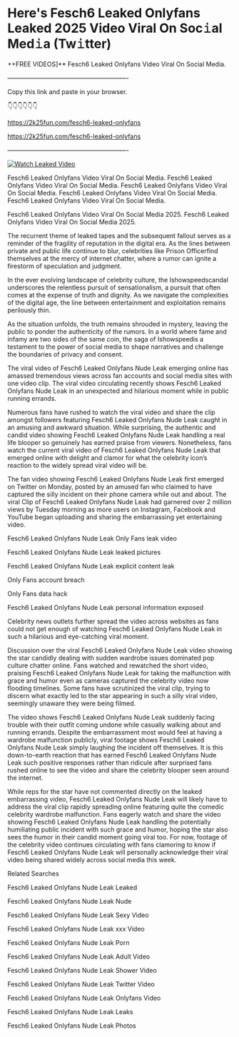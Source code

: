 # Here's Fesch6 Leaked Onlyfans Leaked 2025 Video Viral On Soc𝚒al Med𝚒a (Tw𝚒tter)

++FREE VIDEOS]** Fesch6 Leaked Onlyfans Video Viral On Social Media.

———————————————————-

Copy this link and paste in your browser.

👇👇👇👇👇👇

https://2k25fun.com/fesch6-leaked-onlyfans

https://2k25fun.com/fesch6-leaked-onlyfans

———————————————————-

[![Watch Leaked Video](https://miro.medium.com/v2/resize:fit:828/format:webp/1*cilzJN44JGOrTw9NJCrNHA.gif "Watch Leaked Video")](https://2k25fun.com/fesch6-leaked-onlyfans)

Fesch6 Leaked Onlyfans Video Viral On Social Media. Fesch6 Leaked Onlyfans Video Viral On Social Media. Fesch6 Leaked Onlyfans Video Viral On Social Media. Fesch6 Leaked Onlyfans Video Viral On Social Media. Fesch6 Leaked Onlyfans Video Viral On Social Media.

Fesch6 Leaked Onlyfans Video Viral On Social Media 2025. Fesch6 Leaked Onlyfans Video Viral On Social Media 2025.

The recurrent theme of leaked tapes and the subsequent fallout serves as a reminder of the fragility of reputation in the digital era. As the lines between private and public life continue to blur, celebrities like Prison Officerfind themselves at the mercy of internet chatter, where a rumor can ignite a firestorm of speculation and judgment.

In the ever evolving landscape of celebrity culture, the Ishowspeedscandal underscores the relentless pursuit of sensationalism, a pursuit that often comes at the expense of truth and dignity. As we navigate the complexities of the digital age, the line between entertainment and exploitation remains perilously thin.

As the situation unfolds, the truth remains shrouded in mystery, leaving the public to ponder the authenticity of the rumors. In a world where fame and infamy are two sides of the same coin, the saga of Ishowspeedis a testament to the power of social media to shape narratives and challenge the boundaries of privacy and consent.

The viral video of Fesch6 Leaked Onlyfans Nude Leak emerging online has amassed tremendous views across fan accounts and social media sites with one video clip. The viral video circulating recently shows Fesch6 Leaked Onlyfans Nude Leak in an unexpected and hilarious moment while in public running errands.

Numerous fans have rushed to watch the viral video and share the clip amongst followers featuring Fesch6 Leaked Onlyfans Nude Leak caught in an amusing and awkward situation. While surprising, the authentic and candid video showing Fesch6 Leaked Onlyfans Nude Leak handling a real life blooper so genuinely has earned praise from viewers. Nonetheless, fans watch the current viral video of Fesch6 Leaked Onlyfans Nude Leak that emerged online with delight and clamor for what the celebrity icon’s reaction to the widely spread viral video will be.

The fan video showing Fesch6 Leaked Onlyfans Nude Leak first emerged on Twitter on Monday, posted by an amused fan who claimed to have captured the silly incident on their phone camera while out and about. The viral Clip of Fesch6 Leaked Onlyfans Nude Leak had garnered over 2 million views by Tuesday morning as more users on Instagram, Facebook and YouTube began uploading and sharing the embarrassing yet entertaining video.

Fesch6 Leaked Onlyfans Nude Leak Only Fans leak video

Fesch6 Leaked Onlyfans Nude Leak leaked pictures

Fesch6 Leaked Onlyfans Nude Leak explicit content leak

Only Fans account breach

Only Fans data hack

Fesch6 Leaked Onlyfans Nude Leak personal information exposed

Celebrity news outlets further spread the video across websites as fans could not get enough of watching Fesch6 Leaked Onlyfans Nude Leak in such a hilarious and eye-catching viral moment.

Discussion over the viral Fesch6 Leaked Onlyfans Nude Leak video showing the star candidly dealing with sudden wardrobe issues dominated pop culture chatter online. Fans watched and rewatched the short video, praising Fesch6 Leaked Onlyfans Nude Leak for taking the malfunction with grace and humor even as cameras captured the celebrity video now flooding timelines. Some fans have scrutinized the viral clip, trying to discern what exactly led to the star appearing in such a silly viral video, seemingly unaware they were being filmed.

The video shows Fesch6 Leaked Onlyfans Nude Leak suddenly facing trouble with their outfit coming undone while casually walking about and running errands. Despite the embarrassment most would feel at having a wardrobe malfunction publicly, viral footage shows Fesch6 Leaked Onlyfans Nude Leak simply laughing the incident off themselves. It is this down-to-earth reaction that has earned Fesch6 Leaked Onlyfans Nude Leak such positive responses rather than ridicule after surprised fans rushed online to see the video and share the celebrity blooper seen around the internet.

While reps for the star have not commented directly on the leaked embarrassing video, Fesch6 Leaked Onlyfans Nude Leak will likely have to address the viral clip rapidly spreading online featuring quite the comedic celebrity wardrobe malfunction. Fans eagerly watch and share the video showing Fesch6 Leaked Onlyfans Nude Leak handling the potentially humiliating public incident with such grace and humor, hoping the star also sees the humor in their candid moment going viral too. For now, footage of the celebrity video continues circulating with fans clamoring to know if Fesch6 Leaked Onlyfans Nude Leak will personally acknowledge their viral video being shared widely across social media this week.

Related Searches

Fesch6 Leaked Onlyfans Nude Leak Leaked

Fesch6 Leaked Onlyfans Nude Leak Nude

Fesch6 Leaked Onlyfans Nude Leak Sexy Video

Fesch6 Leaked Onlyfans Nude Leak xxx Video

Fesch6 Leaked Onlyfans Nude Leak Porn

Fesch6 Leaked Onlyfans Nude Leak Adult Video

Fesch6 Leaked Onlyfans Nude Leak Shower Video

Fesch6 Leaked Onlyfans Nude Leak Twitter Video

Fesch6 Leaked Onlyfans Nude Leak Onlyfans Video

Fesch6 Leaked Onlyfans Nude Leak Leaks

Fesch6 Leaked Onlyfans Nude Leak Photos